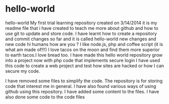 # hello-world
hello-world 
My first trial learning repository created on 3/14/2014
it is my readme file that i have created to teach me more about github and how to use git to update and store code. 
I have learnt how to create a repository and commit changes so far and it is called hello-world
new changes and new code
hi humans how are you ?
I like node.js, php and coffee script (it is what am made of!!!)
I love tacos on the moon and find them more superior to earth tacos.I love bread too.
 I have made this hello world repository grow into a project now with php code that implements secure login I have used this code to create a web project and test how sites are hacked or how I can secure my code.
 
I have removed some files to simplify the code. The repository is for storing code that interest me in general.
I have also found various ways of using github using this repository. 
I have added some content to the files. I have also done some code to the code files 

